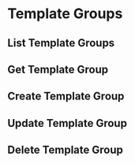 
# Template Groups

## List Template Groups

## Get Template Group

## Create Template Group

## Update Template Group

## Delete Template Group
